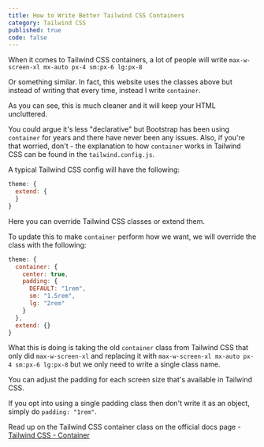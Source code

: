 ```yaml
---
title: How to Write Better Tailwind CSS Containers
category: Tailwind CSS
published: true
code: false
---
```


When it comes to Tailwind CSS containers, a lot of people will write `max-w-screen-xl mx-auto px-4 sm:px-6 lg:px-8`

Or something similar. In fact, this website uses the classes above but instead of writing that every time, instead I write `container`.

As you can see, this is much cleaner and it will keep your HTML uncluttered.

You could argue it's less "declarative" but Bootstrap has been using `container` for years and there have never been any issues. Also, if you're that worried, don't - the explanation to how `container` works in Tailwind CSS can be found in the `tailwind.config.js`.

A typical Tailwind CSS config will have the following:

```js
theme: {
  extend: {
  }
}
```

Here you can override Tailwind CSS classes or extend them.

To update this to make `container` perform how we want, we will override the class with the following:

```js
theme: {
  container: {
    center: true,
    padding: {
      DEFAULT: "1rem",
      sm: "1.5rem",
      lg: "2rem"
    }
  },
  extend: {}
}
```

What this is doing is taking the old `container` class from Tailwind CSS that only did `max-w-screen-xl` and replacing it with `max-w-screen-xl mx-auto px-4 sm:px-6 lg:px-8` but we only need to write a single class name.

You can adjust the padding for each screen size that's available in Tailwind CSS.

If you opt into using a single padding class then don't write it as an object, simply do `padding: "1rem"`.

Read up on the Tailwind CSS container class on the official docs page - [Tailwind CSS - Container](https://tailwindcss.com/docs/container)
